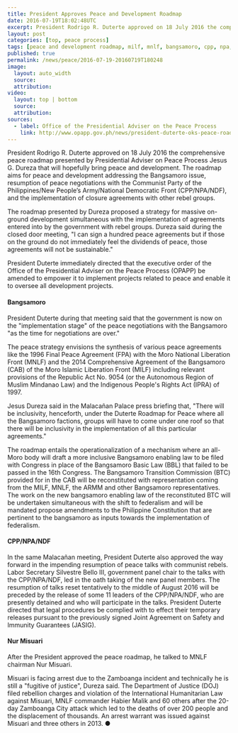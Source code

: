 ```yaml
---
title: President Approves Peace and Development Roadmap
date: 2016-07-19T18:02:48UTC
excerpt: President Rodrigo R. Duterte approved on 18 July 2016 the comprehensive peace roadmap presented by Presidential Adviser on Peace Process Jesus G. Dureza.
layout: post
categories: [top, peace process]
tags: [peace and development roadmap, milf, mnlf, bangsamoro, cpp, npa, ndf]
published: true
permalink: /news/peace/2016-07-19-20160719T180248
image:
  layout: auto_width
  source:
  attribution:
video:
  layout: top | bottom
  source:
  attribution:
sources:
  - label: Office of the Presidential Adviser on the Peace Process
    link: http://www.opapp.gov.ph/news/president-duterte-oks-peace-roadmap
---
```


President Rodrigo R. Duterte approved on 18 July 2016 the comprehensive peace roadmap presented by Presidential Adviser on Peace Process Jesus G. Dureza that will hopefully bring peace and development. The roadmap aims for peace and development addressing the Bangsamoro issue, resumption of peace negotiations with the Communist Party of the Philippines/New People’s Army/National Democratic Front (CPP/NPA/NDF), and the implementation of closure agreements with other rebel groups.

The roadmap presented by Dureza proposed a strategy for massive on-ground development simultaneous with the implementation of agreements entered into by the government with rebel groups. Dureza said during the closed door meeting, "I can sign a hundred peace agreements but if those on the ground do not immediately feel the dividends of peace, those agreements will not be sustainable."

President Duterte immediately directed that the executive order of the Office of the Presidential Adviser on the Peace Process (OPAPP) be amended to empower it to implement projects related to peace and enable it to oversee all development projects.

#### Bangsamoro

President Duterte during that meeting said that the government is now on the "implementation stage" of the peace negotiations with the Bangsamoro "as the time for negotiations are over."

The peace strategy envisions the synthesis of various peace agreements like the 1996 Final Peace Agreement (FPA) with the Moro National Liberation Front (MNLF) and the 2014 Comprehensive Agreement of the Bangsamoro (CAB) of the Moro Islamic Liberation Front (MILF) including relevant provisions of the Republic Act No. 9054 (or the Autonomous Region of Muslim Mindanao Law) and the Indigenous People's Rights Act (IPRA) of 1997.

Jesus Dureza said in the Malacañan Palace press briefing that, "There will be inclusivity, henceforth, under the Duterte Roadmap for Peace where all the Bangsamoro factions, groups will have to come under one roof so that there will be inclusivity in the implementation of all this particular agreements."

The roadmap entails the operationalization of a mechanism where an all-Moro body will draft a more inclusive Bangsamoro enabling law to be filed with Congress in place of the Bangsamoro Basic Law (BBL) that failed to be passed in the 16th Congress.
The Bangsamoro Transition Commission (BTC) provided for in the CAB will be reconstituted with representation coming from the MILF, MNLF, the ARMM and other Bangsamoro representatives.
The work on the new bangsamoro enabling law of the reconstituted BTC will be undertaken simultaneous with the shift to federalism and will be mandated propose amendments to the Philippine Constitution that are pertinent to the bangsamoro as inputs towards the implementation of federalism.

#### CPP/NPA/NDF

In the same Malacañan meeting, President Duterte also approved the way forward in the impending resumption of peace talks with communist rebels.
Labor Secretary Silvestre Bello III, government panel chair to the talks with the CPP/NPA/NDF, led in the oath taking of the new panel members.
The resumption of talks reset tentatively to the middle of August 2016 will be preceded by the release of some 11 leaders of the CPP/NPA/NDF, who are presently detained and who will participate in the talks.
President Duterte directed that legal procedures be complied with to effect their temporary releases pursuant to the previously signed Joint Agreement on Safety and Immunity Guarantees (JASIG).

#### Nur Misuari

After the President approved the peace roadmap, he talked to MNLF chairman Nur Misuari.

Misuari is facing arrest due to the Zamboanga incident and technically he is still a "fugitive of justice", Dureza said.
The Department of Justice (DOJ) filed rebellion charges and violation of the International Humanitarian Law against Misuari, MNLF commander Habier Malik and 60 others after the 20-day Zamboanga City attack which led to the deaths of over 200 people and the displacement of thousands.
An arrest warrant was issued against Misuari and three others in 2013.
&#x25cf;
